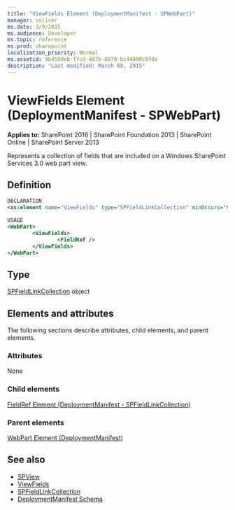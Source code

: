 ```yaml
---
title: "ViewFields Element (DeploymentManifest - SPWebPart)"
manager: soliver
ms.date: 3/9/2015
ms.audience: Developer
ms.topic: reference
ms.prod: sharepoint
localization_priority: Normal
ms.assetid: 9b4599eb-f7cd-487b-8970-bc44000c8fde
description: "Last modified: March 09, 2015"
---
```


# ViewFields Element (DeploymentManifest - SPWebPart)

**Applies to:** SharePoint 2016 | SharePoint Foundation 2013 | SharePoint Online | SharePoint Server 2013 
  
Represents a collection of fields that are included on a Windows SharePoint Services 3.0 web part view.

## Definition

```XML
DECLARATION
<xs:element name="ViewFields" type="SPFieldLinkCollection" minOccurs="0" maxOccurs="1" />

USAGE
<WebPart>
        <ViewFields>
                <FieldRef />
        </ViewFields>
</WebPart>

```

## Type

[SPFieldLinkCollection](https://msdn.microsoft.com/library/Microsoft.SharePoint.SPFieldLinkCollection.aspx) object 
  
## Elements and attributes

The following sections describe attributes, child elements, and parent elements.

### Attributes

None
   
### Child elements

[FieldRef Element (DeploymentManifest - SPFieldLinkCollection)](fieldref-element-deploymentmanifestspfieldlinkcollection.md)
   
### Parent elements

[WebPart Element (DeploymentManifest)](webpart-element-deploymentmanifest.md)
   
## See also

- [SPView](https://msdn.microsoft.com/library/Microsoft.SharePoint.SPView.aspx)
- [ViewFields](https://msdn.microsoft.com/library/Microsoft.SharePoint.SPView.ViewFields.aspx)
- [SPFieldLinkCollection](https://msdn.microsoft.com/library/Microsoft.SharePoint.SPFieldLinkCollection.aspx)
- [DeploymentManifest Schema](deploymentmanifest-schema.md)

